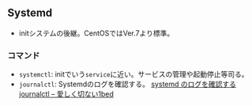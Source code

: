 Systemd
----

* initシステムの後継。CentOSではVer.7より標準。

### コマンド

* `systemctl`: initでいう`service`に近い。サービスの管理や起動停止等司る。
* `journalctl`: Systemdのログを確認する。
  [systemd のログを確認する journalctl – 愛しく切ない1bed](http://1bed.saloon.jp/?p=684)
